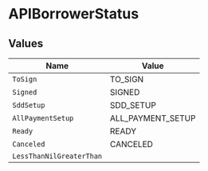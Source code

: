 # APIBorrowerStatus


## Values

| Name                     | Value                    |
| ------------------------ | ------------------------ |
| `ToSign`                 | TO_SIGN                  |
| `Signed`                 | SIGNED                   |
| `SddSetup`               | SDD_SETUP                |
| `AllPaymentSetup`        | ALL_PAYMENT_SETUP        |
| `Ready`                  | READY                    |
| `Canceled`               | CANCELED                 |
| `LessThanNilGreaterThan` | <nil>                    |